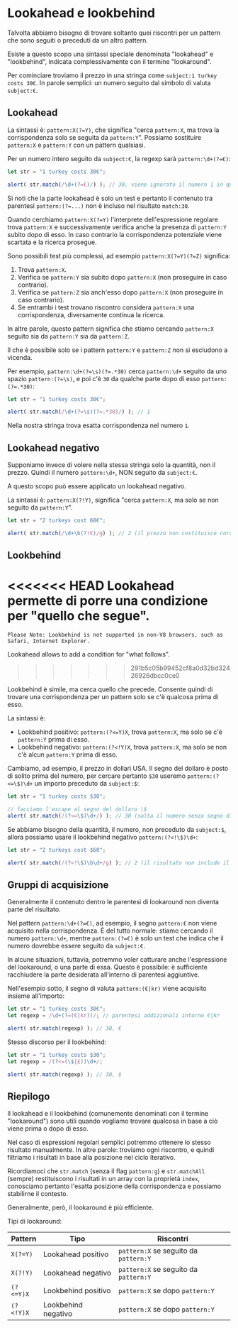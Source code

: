 # Lookahead e lookbehind

Talvolta abbiamo bisogno di trovare soltanto quei riscontri per un pattern che sono seguiti o preceduti da un altro pattern.

Esiste a questo scopo una sintassi speciale denominata "lookahead" e "lookbehind", indicata complessivamente con il termine "lookaround".

Per cominciare troviamo il prezzo in una stringa come `subject:1 turkey costs 30€`. In parole semplici: un numero seguito dal simbolo di valuta `subject:€`.

## Lookahead

La sintassi è: `pattern:X(?=Y)`, che significa "cerca `pattern:X`, ma trova la corrispondenza solo se seguita da `pattern:Y`". Possiamo sostituire `pattern:X` e `pattern:Y` con un pattern qualsiasi.

Per un numero intero seguito da `subject:€`, la regexp sarà `pattern:\d+(?=€)`:

```js run
let str = "1 turkey costs 30€";

alert( str.match(/\d+(?=€)/) ); // 30, viene ignorato il numero 1 in quanto non seguito da €
```

Si noti che la parte lookahead è solo un test e pertanto il contenuto tra parentesi `pattern:(?=...)` non è incluso nel risultato `match:30`.

Quando cerchiamo `pattern:X(?=Y)` l'interprete dell'espressione regolare trova `pattern:X` e successivamente verifica anche la presenza di `pattern:Y` subito dopo di esso. In caso contrario la corrispondenza potenziale viene scartata e la ricerca prosegue.

Sono possibili test più complessi, ad esempio `pattern:X(?=Y)(?=Z)` significa:

1. Trova `pattern:X`.
2. Verifica se `pattern:Y` sia subito dopo `pattern:X` (non proseguire in caso contrario).
3. Verifica se `pattern:Z` sia anch'esso dopo `pattern:X` (non proseguire in caso contrario).
4. Se entrambi i test trovano riscontro considera `pattern:X` una corrispondenza, diversamente continua la ricerca.

In altre parole, questo pattern significa che stiamo cercando `pattern:X` seguito sia da `pattern:Y` sia da `pattern:Z`.

Il che è possibile solo se i pattern `pattern:Y` e `pattern:Z` non si escludono a vicenda.

Per esempio, `pattern:\d+(?=\s)(?=.*30)` cerca `pattern:\d+` seguito da uno spazio `pattern:(?=\s)`, e poi c'è `30` da qualche parte dopo di esso `pattern:(?=.*30)`:

```js run
let str = "1 turkey costs 30€";

alert( str.match(/\d+(?=\s)(?=.*30)/) ); // 1
```

Nella nostra stringa trova esatta corrispondenza nel numero `1`.

## Lookahead negativo

Supponiamo invece di volere nella stessa stringa solo la quantità, non il prezzo. Quindi il numero `pattern:\d+`, NON seguito da `subject:€`.

A questo scopo può essere applicato un lookahead negativo.

La sintassi è: `pattern:X(?!Y)`, significa "cerca `pattern:X`, ma solo se non seguito da `pattern:Y`".

```js run
let str = "2 turkeys cost 60€";

alert( str.match(/\d+\b(?!€)/g) ); // 2 (il prezzo non costituisce corrispondenza)
```

## Lookbehind

<<<<<<< HEAD
Lookahead permette di porre una condizione per "quello che segue".
=======
```warn header="Lookbehind browser compatibility"
Please Note: Lookbehind is not supported in non-V8 browsers, such as Safari, Internet Explorer.
```

Lookahead allows to add a condition for "what follows".
>>>>>>> 291b5c05b99452cf8a0d32bd32426926dbcc0ce0

Lookbehind è simile, ma cerca quello che precede. Consente quindi di trovare una corrispondenza per un pattern solo se c'è qualcosa prima di esso.

La sintassi è:
- Lookbehind positivo: `pattern:(?<=Y)X`, trova `pattern:X`, ma solo se c'è `pattern:Y` prima di esso.
- Lookbehind negativo: `pattern:(?<!Y)X`, trova `pattern:X`, ma solo se non c'è alcun `pattern:Y` prima di esso.

Cambiamo, ad esempio, il prezzo in dollari USA. Il segno del dollaro è posto di solito prima del numero, per cercare pertanto `$30` useremo `pattern:(?<=\$)\d+` un importo preceduto da `subject:$`:

```js run
let str = "1 turkey costs $30";

// facciamo l'escape al segno del dollaro \$
alert( str.match(/(?<=\$)\d+/) ); // 30 (salta il numero senza segno di valuta)
```

Se abbiamo bisogno della quantità, il numero, non preceduto da `subject:$`, allora possiamo usare il lookbehind negativo `pattern:(?<!\$)\d+`:

```js run
let str = "2 turkeys cost $60";

alert( str.match(/(?<!\$)\b\d+/g) ); // 2 (il risultato non include il prezzo)
```

## Gruppi di acquisizione

Generalmente il contenuto dentro le parentesi di lookaround non diventa parte del risultato.

Nel pattern `pattern:\d+(?=€)`, ad esempio, il segno `pattern:€` non viene acquisito nella corrispondenza. È del tutto normale: stiamo cercando il numero `pattern:\d+`, mentre `pattern:(?=€)` è solo un test che indica che il numero dovrebbe essere seguito da `subject:€`.

In alcune situazioni, tuttavia, potremmo voler catturare anche l'espressione del lookaround, o una parte di essa. Questo è possibile: è sufficiente racchiudere la parte desiderata all'interno di parentesi aggiuntive.

Nell'esempio sotto, il segno di valuta `pattern:(€|kr)` viene acquisito insieme all'importo:

```js run
let str = "1 turkey costs 30€";
let regexp = /\d+(?=(€|kr))/; // parentesi addizionali intorno €|kr

alert( str.match(regexp) ); // 30, €
```

Stesso discorso per il lookbehind:

```js run
let str = "1 turkey costs $30";
let regexp = /(?<=(\$|£))\d+/;

alert( str.match(regexp) ); // 30, $
```

## Riepilogo

Il lookahead e il lookbehind (comunemente denominati con il termine "lookaround") sono utili quando vogliamo trovare qualcosa in base a ciò viene prima o dopo di esso.

Nel caso di espressioni regolari semplici potremmo ottenere lo stesso risultato manualmente. In altre parole: troviamo ogni riscontro, e quindi filtriamo i risultati in base alla posizione nel ciclo iterativo.

Ricordiamoci che `str.match` (senza il flag `pattern:g`) e `str.matchAll` (sempre) restituiscono i risultati in un array con la proprietà `index`, conosciamo pertanto l'esatta posizione della corrispondenza e possiamo stabilirne il contesto.

Generalmente, però, il lookaround è più efficiente.

Tipi di lookaround:

| Pattern            | Tipo             | Riscontri |
|--------------------|------------------|---------|
| `X(?=Y)`   | Lookahead positivo | `pattern:X` se seguito da `pattern:Y` |
| `X(?!Y)`   | Lookahead negativo | `pattern:X` se seguito da `pattern:Y` |
| `(?<=Y)X` |  Lookbehind positivo | `pattern:X` se dopo `pattern:Y` |
| `(?<!Y)X` | Lookbehind negativo | `pattern:X` se dopo `pattern:Y` |
